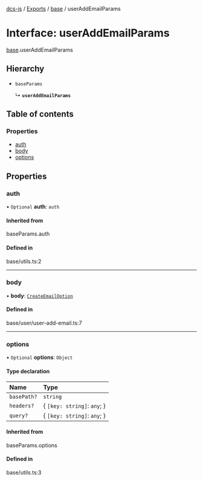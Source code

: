[dcs-js](../README.md) / [Exports](../modules.md) / [base](../modules/base.md) / userAddEmailParams

# Interface: userAddEmailParams

[base](../modules/base.md).userAddEmailParams

## Hierarchy

- `baseParams`

  ↳ **`userAddEmailParams`**

## Table of contents

### Properties

- [auth](base.userAddEmailParams.md#auth)
- [body](base.userAddEmailParams.md#body)
- [options](base.userAddEmailParams.md#options)

## Properties

### <a id="auth" name="auth"></a> auth

• `Optional` **auth**: `auth`

#### Inherited from

baseParams.auth

#### Defined in

base/utils.ts:2

___

### <a id="body" name="body"></a> body

• **body**: [`CreateEmailOption`](base.CreateEmailOption.md)

#### Defined in

base/user/user-add-email.ts:7

___

### <a id="options" name="options"></a> options

• `Optional` **options**: `Object`

#### Type declaration

| Name | Type |
| :------ | :------ |
| `basePath?` | `string` |
| `headers?` | { `[key: string]`: `any`;  } |
| `query?` | { `[key: string]`: `any`;  } |

#### Inherited from

baseParams.options

#### Defined in

base/utils.ts:3
